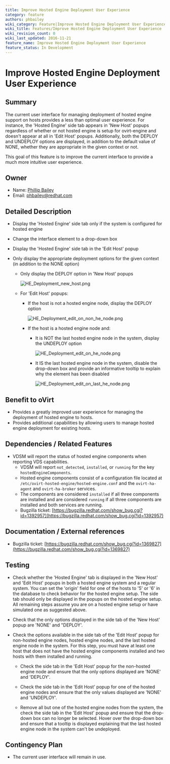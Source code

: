```yaml
---
title: Improve Hosted Engine Deployment User Experience
category: feature
authors: phbailey
wiki_category: Feature|Improve Hosted Engine Deployment User Experience
wiki_title: Features/Improve Hosted Engine Deployment User Experience
wiki_revision_count: 0
wiki_last_updated: 2016-11-21
feature_name: Improve Hosted Engine Deployment User Experience
feature_status: In Development
---
```


# Improve Hosted Engine Deployment User Experience

## Summary

The current user interface for managing deployment of hosted engine support on hosts provides a less than optimal user experience. For instance, the 'Hosted Engine' side tab appears in 'New Host' popups regardless of whether or not hosted engine is setup for ovirt-engine and doesn't appear at all in 'Edit Host' popups. Additionally, both the DEPLOY and UNDEPLOY options are displayed, in addition to the default value of NONE, whether they are appropriate in the given context or not.

This goal of this feature is to improve the current interface to provide a much more intuitive user experience.

## Owner

*   Name: [Phillip Bailey](https://github.com/pcbailey)
*   Email: <phbailey@redhat.com>

## Detailed Description

*   Display the 'Hosted Engine' side tab only if the system is configured for hosted engine

*   Change the interface element to a drop-down box

*   Display the 'Hosted Engine' side tab in the 'Edit Host' popup

*   Only display the appropriate deployment options for the given context (in addition to the NONE option)

    *   Only display the DEPLOY option in 'New Host' popups

        ![](HE_Deployment_new_host.png "HE_Deployment_new_host.png")

    *   For 'Edit Host' popups:

        *   If the host is not a hosted engine node, display the DEPLOY option

            ![](HE_Deployment_edit_on_non_he_node.png "HE_Deployment_edit_on_non_he_node.png")

        *   If the host is a hosted engine node and:

            *   It is NOT the last hosted engine node in the system, display the UNDEPLOY option

                ![](HE_Deployment_edit_on_he_node.png "HE_Deployment_edit_on_he_node.png")

            *   It IS the last hosted engine node in the system, disable the drop-down box and provide an informative tooltip to explain why the element has been disabled

                ![](HE_Deployment_edit_on_last_he_node.png "HE_Deployment_edit_on_last_he_node.png")

## Benefit to oVirt

*   Provides a greatly improved user experience for managing the deployment of hosted engine to hosts.
*   Provides additional capabilities by allowing users to manage hosted engine deployment for existing hosts.

## Dependencies / Related Features

*   VDSM will report the status of hosted engine components when reporting VDS capabilities.
    *   VDSM will report `not_detected`, `installed`, or `running` for the key `hostedEngineComponents`.
    *   Hosted engine components consist of a configuration file located at `/etc/ovirt-hosted-engine/hosted-engine.conf` and the `ovirt-ha-agent` and `ovirt-ha-broker` services.
    *   The components are considered `installed` if all three components are installed and are considered `running` if all three components are installed and both services are running.    
    *   Bugzilla ticket: [https://bugzilla.redhat.com/show_bug.cgi?id=1392957](https://bugzilla.redhat.com/show_bug.cgi?id=1392957)

## Documentation / External references

*   Bugzilla ticket: [https://bugzilla.redhat.com/show_bug.cgi?id=1369827](https://bugzilla.redhat.com/show_bug.cgi?id=1369827)

## Testing

*   Check whether the 'Hosted Engine' tab is displayed in the 'New Host' and 'Edit Host' popups in both a hosted engine system and a regular system. You can set the 'origin' field for one of the hosts to '5' or '6' in the database to check behavior for the hosted engine setup. The side tab should only be displayed in the popups on the hosted engine setup. All remaining steps assume you are on a hosted engine setup or have simulated one as suggested above.

*   Check that the only options displayed in the side tab of the 'New Host' popup are 'NONE' and "DEPLOY'.

*   Check the options available in the side tab of the 'Edit Host' popup for non-hosted engine nodes, hosted engine nodes, and the last hosted engine node in the system. For this step, you must have at least one host that does not have the hosted engine components installed and two hosts with them installed and running.

    *   Check the side tab in the 'Edit Host' popup for the non-hosted engine node and ensure that the only options displayed are 'NONE' and 'DEPLOY'.

    *   Check the side tab in the 'Edit Host' popup for one of the hosted engine nodes and ensure that the only values displayed are 'NONE' and 'UNDEPLOY'.

    *   Remove all but one of the hosted engine nodes from the system, the check the side tab in the 'Edit Host' popup and ensure that the drop-down box can no longer be selected. Hover over the drop-down box and ensure that a tooltip is displayed explaining that the last hosted engine node in the system can't be undeployed.

## Contingency Plan

*   The current user interface will remain in use.
